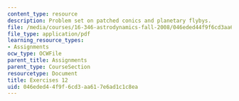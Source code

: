 ```yaml
---
content_type: resource
description: Problem set on patched conics and planetary flybys.
file: /media/courses/16-346-astrodynamics-fall-2008/046eded44f9f6cd3aa617e6ad1c1c8ea_ex_12.pdf
file_type: application/pdf
learning_resource_types:
- Assignments
ocw_type: OCWFile
parent_title: Assignments
parent_type: CourseSection
resourcetype: Document
title: Exercises 12
uid: 046eded4-4f9f-6cd3-aa61-7e6ad1c1c8ea
---
```

